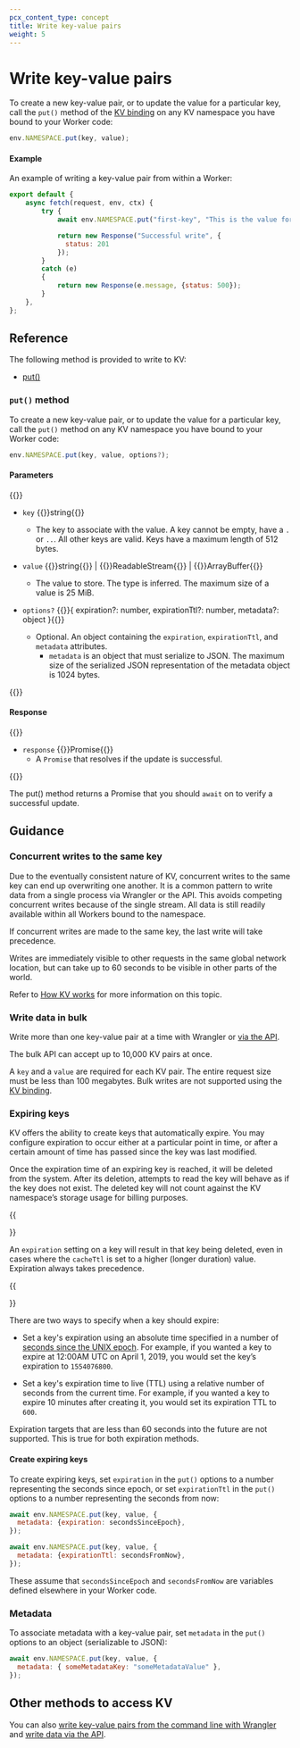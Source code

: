 ```yaml
---
pcx_content_type: concept
title: Write key-value pairs
weight: 5
---
```


# Write key-value pairs

To create a new key-value pair, or to update the value for a particular key, call the `put()` method of the [KV binding](/kv/reference/kv-bindings/) on any KV namespace you have bound to your Worker code:

```js
env.NAMESPACE.put(key, value);
```

#### Example 

An example of writing a key-value pair from within a Worker:

```js
export default {
    async fetch(request, env, ctx) {
        try {
            await env.NAMESPACE.put("first-key", "This is the value for the key");

            return new Response("Successful write", {
              status: 201
            });
        }
        catch (e)
        {
            return new Response(e.message, {status: 500});
        }
    },
};
```

## Reference

The following method is provided to write to KV:
- [put()](#put-method)

### `put()` method

To create a new key-value pair, or to update the value for a particular key, call the `put()` method on any KV namespace you have bound to your Worker code:

```js
env.NAMESPACE.put(key, value, options?);
```

#### Parameters

{{<definitions>}}

- `key` {{<type>}}string{{</type>}}

  - The key to associate with the value. A key cannot be empty, have a `.` or `..`. All other keys are valid. Keys have a maximum length of 512 bytes.

- `value` {{<type>}}string{{</type>}} | {{<type>}}ReadableStream{{</type>}} | {{<type>}}ArrayBuffer{{</type>}}
  - The value to store. The type is inferred. The maximum size of a value is 25 MiB.


- `options?` {{<type>}}{
  expiration?: number,
  expirationTtl?: number,
  metadata?: object
}{{</type>}}
  - Optional. An object containing the `expiration`, `expirationTtl`, and `metadata` attributes. 
    - `metadata` is an object that must serialize to JSON. The maximum size of the serialized JSON representation of the metadata object is 1024 bytes.

{{</definitions>}}

#### Response

{{<definitions>}}

- `response` {{<type>}}Promise<void>{{</type>}}
  - A `Promise` that resolves if the update is successful.

{{</definitions>}}

The put() method returns a Promise that you should `await` on to verify a successful update.

## Guidance

### Concurrent writes to the same key

Due to the eventually consistent nature of KV, concurrent writes to the same key can end up overwriting one another. It is a common pattern to write data from a single process via Wrangler or the API. This avoids competing concurrent writes because of the single stream. All data is still readily available within all Workers bound to the namespace. 

If concurrent writes are made to the same key, the last write will take precedence. 

Writes are immediately visible to other requests in the same global network location, but can take up to 60 seconds to be visible in other parts of the world. 

Refer to [How KV works](/kv/reference/how-kv-works/) for more information on this topic.

### Write data in bulk

Write more than one key-value pair at a time with Wrangler or [via the API](/api/operations/workers-kv-namespace-write-multiple-key-value-pairs). 

The bulk API can accept up to 10,000 KV pairs at once.

A `key` and a `value` are required for each KV pair. The entire request size must be less than 100 megabytes. Bulk writes are not supported using the [KV binding](/kv/reference/kv-bindings/).

### Expiring keys

KV offers the ability to create keys that automatically expire. You may configure expiration to occur either at a particular point in time, or after a certain amount of time has passed since the key was last modified.

Once the expiration time of an expiring key is reached, it will be deleted from the system. After its deletion, attempts to read the key will behave as if the key does not exist. The deleted key will not count against the KV namespace’s storage usage for billing purposes.

{{<Aside type="note">}}

An `expiration` setting on a key will result in that key being deleted, even in cases where the `cacheTtl` is set to a higher (longer duration) value. Expiration always takes precedence.  

{{</Aside>}}

There are two ways to specify when a key should expire:

 - Set a key's expiration using an absolute time specified in a number of [seconds since the UNIX epoch](https://en.wikipedia.org/wiki/Unix_time). For example, if you wanted a key to expire at 12:00AM UTC on April 1, 2019, you would set the key’s expiration to `1554076800`.

 - Set a key's expiration time to live (TTL) using a relative number of seconds from the current time. For example, if you wanted a key to expire 10 minutes after creating it, you would set its expiration TTL to `600`.

Expiration targets that are less than 60 seconds into the future are not supported. This is true for both expiration methods.

#### Create expiring keys
To create expiring keys, set `expiration` in the `put()` options to a number representing the seconds since epoch, or set `expirationTtl` in the `put()` options to a number representing the seconds from now:

```js
await env.NAMESPACE.put(key, value, {
  metadata: {expiration: secondsSinceEpoch},
});

await env.NAMESPACE.put(key, value, {
  metadata: {expirationTtl: secondsFromNow},
});
```

These assume that `secondsSinceEpoch` and `secondsFromNow` are variables defined elsewhere in your Worker code.

### Metadata

To associate metadata with a key-value pair, set `metadata` in the `put()` options to an object (serializable to JSON): 

```js
await env.NAMESPACE.put(key, value, {
  metadata: { someMetadataKey: "someMetadataValue" },
});
```

## Other methods to access KV

You can also [write key-value pairs from the command line with Wrangler](/kv/reference/kv-commands/#create) and [write data via the API](/api/operations/workers-kv-namespace-write-key-value-pair-with-metadata).
